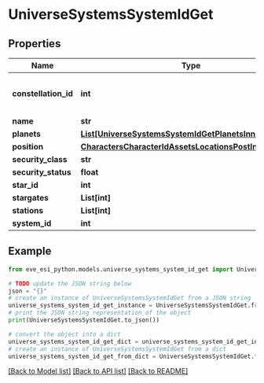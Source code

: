 # UniverseSystemsSystemIdGet


## Properties

Name | Type | Description | Notes
------------ | ------------- | ------------- | -------------
**constellation_id** | **int** | The constellation this solar system is in | 
**name** | **str** |  | 
**planets** | [**List[UniverseSystemsSystemIdGetPlanetsInner]**](UniverseSystemsSystemIdGetPlanetsInner.md) |  | [optional] 
**position** | [**CharactersCharacterIdAssetsLocationsPostInnerPosition**](CharactersCharacterIdAssetsLocationsPostInnerPosition.md) |  | 
**security_class** | **str** |  | [optional] 
**security_status** | **float** |  | 
**star_id** | **int** |  | [optional] 
**stargates** | **List[int]** |  | [optional] 
**stations** | **List[int]** |  | [optional] 
**system_id** | **int** |  | 

## Example

```python
from eve_esi_python.models.universe_systems_system_id_get import UniverseSystemsSystemIdGet

# TODO update the JSON string below
json = "{}"
# create an instance of UniverseSystemsSystemIdGet from a JSON string
universe_systems_system_id_get_instance = UniverseSystemsSystemIdGet.from_json(json)
# print the JSON string representation of the object
print(UniverseSystemsSystemIdGet.to_json())

# convert the object into a dict
universe_systems_system_id_get_dict = universe_systems_system_id_get_instance.to_dict()
# create an instance of UniverseSystemsSystemIdGet from a dict
universe_systems_system_id_get_from_dict = UniverseSystemsSystemIdGet.from_dict(universe_systems_system_id_get_dict)
```
[[Back to Model list]](../README.md#documentation-for-models) [[Back to API list]](../README.md#documentation-for-api-endpoints) [[Back to README]](../README.md)


